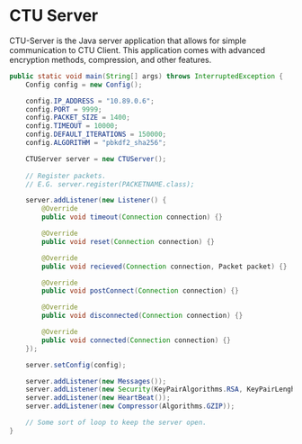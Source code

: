 # CTU Server

CTU-Server is the Java server application that allows for simple communication to CTU Client. This application comes with advanced encryption methods, compression, and other features.

```java
public static void main(String[] args) throws InterruptedException {
	Config config = new Config();

	config.IP_ADDRESS = "10.89.0.6";
	config.PORT = 9999;
	config.PACKET_SIZE = 1400;
	config.TIMEOUT = 10000;
	config.DEFAULT_ITERATIONS = 150000;
	config.ALGORITHM = "pbkdf2_sha256";

	CTUServer server = new CTUServer();
	
	// Register packets.
	// E.G. server.register(PACKETNAME.class);

	server.addListener(new Listener() {
		@Override
		public void timeout(Connection connection) {}

		@Override
		public void reset(Connection connection) {}

		@Override
		public void recieved(Connection connection, Packet packet) {}

		@Override
		public void postConnect(Connection connection) {}

		@Override
		public void disconnected(Connection connection) {}

		@Override
		public void connected(Connection connection) {}
	});

	server.setConfig(config);

	server.addListener(new Messages());
	server.addListener(new Security(KeyPairAlgorithms.RSA, KeyPairLenght.L1024, KeyAlgorithms.AES, KeyLength.L128));
	server.addListener(new HeartBeat());
	server.addListener(new Compressor(Algorithms.GZIP));

	// Some sort of loop to keep the server open.
}
```
